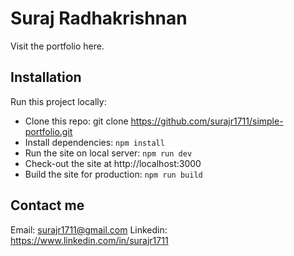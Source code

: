 # Suraj Radhakrishnan

Visit the portfolio here.

## Installation

Run this project locally:

- Clone this repo: git clone https://github.com/surajr1711/simple-portfolio.git
- Install dependencies: `npm install`
- Run the site on local server: `npm run dev`
- Check-out the site at http://localhost:3000
- Build the site for production: `npm run build`

## Contact me

Email: surajr1711@gmail.com
Linkedin: https://www.linkedin.com/in/surajr1711
